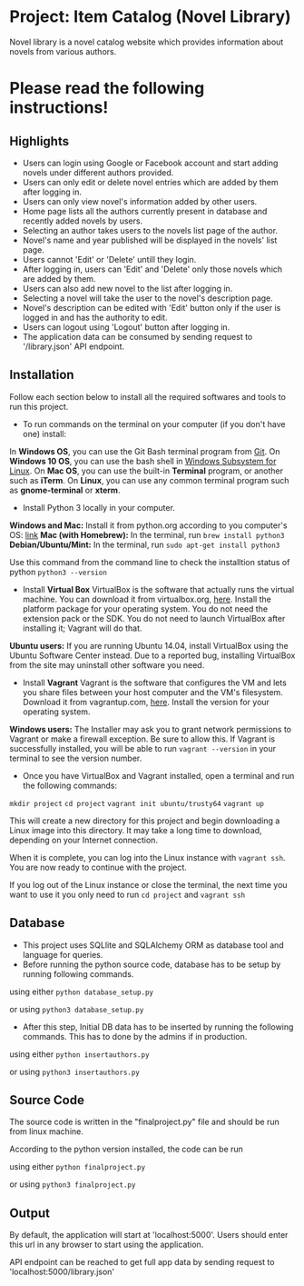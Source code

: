 # Project: Item Catalog (Novel Library)

Novel library is a novel catalog website which provides information about novels from various authors.

# Please read the following instructions!

## Highlights

* Users can login using Google or Facebook account and start adding novels under different authors provided.
* Users can only edit or delete novel entries which are added by them after logging in.
* Users can only view novel's information added by other users.
* Home page lists all the authors currently present in database and recently added novels by users.
* Selecting an author takes users to the novels list page of the author.
* Novel's name and year published will be displayed in the novels' list page.
* Users cannot 'Edit' or 'Delete' untill they login.
* After logging in, users can 'Edit' and 'Delete' only those novels which are added by them.
* Users can also add new novel to the list after logging in.
* Selecting a novel will take the user to the novel's description page.
* Novel's description can be edited with 'Edit' button only if the user is logged in and has the authority to edit.
* Users can logout using 'Logout' button after logging in.
* The application data can be consumed by sending request to '/library.json' API endpoint.

## Installation

Follow each section below to install all the required softwares and tools to run this project.

* To run commands on the terminal on your computer (if you don't have one) install:

In **Windows OS**, you can use the Git Bash terminal program from [Git](https://git-scm.com/download/win).
On **Windows 10 OS**, you can use the bash shell in [Windows Subsystem for Linux](https://msdn.microsoft.com/en-us/commandline/wsl/install_guide).
On **Mac OS**, you can use the built-in **Terminal** program, or another such as **iTerm**.
On **Linux**, you can use any common terminal program such as **gnome-terminal** or **xterm**.

* Install Python 3 locally in your computer.

**Windows and Mac:** Install it from python.org according to you computer's OS: [link](https://www.python.org/downloads/)
**Mac (with Homebrew):** In the terminal, run `brew install python3`
**Debian/Ubuntu/Mint:** In the terminal, run `sudo apt-get install python3`

Use this command from the command line to check the installtion status of python `python3 --version`

* Install **Virtual Box**
VirtualBox is the software that actually runs the virtual machine. You can download it from virtualbox.org, [here](https://www.virtualbox.org/wiki/Download_Old_Builds_5_1). Install the platform package for your operating system. You do not need the extension pack or the SDK. You do not need to launch VirtualBox after installing it; Vagrant will do that.

**Ubuntu users:** If you are running Ubuntu 14.04, install VirtualBox using the Ubuntu Software Center instead. Due to a reported bug, installing VirtualBox from the site may uninstall other software you need.

* Install **Vagrant**
Vagrant is the software that configures the VM and lets you share files between your host computer and the VM's filesystem. Download it from vagrantup.com, [here](https://www.vagrantup.com/downloads.html). Install the version for your operating system.

**Windows users:** The Installer may ask you to grant network permissions to Vagrant or make a firewall exception. Be sure to allow this.
If Vagrant is successfully installed, you will be able to run `vagrant --version` in your terminal to see the version number.

* Once you have VirtualBox and Vagrant installed, open a terminal and run the following commands:

`mkdir project`
`cd project`
`vagrant init ubuntu/trusty64`
`vagrant up`

This will create a new directory for this project and begin downloading a Linux image into this directory. It may take a long time to download, depending on your Internet connection.

When it is complete, you can log into the Linux instance with `vagrant ssh`. You are now ready to continue with the project.

If you log out of the Linux instance or close the terminal, the next time you want to use it you only need to run `cd project` and `vagrant ssh`

## Database

* This project uses SQLlite and SQLAlchemy ORM as database tool and language for queries.
* Before running the python source code, database has to be setup by running following commands.

using either
`python database_setup.py`

or using 
`python3 database_setup.py`

* After this step, Initial DB data has to be inserted by running the following commands. This has to done by the admins if in production.

using either
`python insertauthors.py`

or using 
`python3 insertauthors.py`

## Source Code

The source code is written in the "finalproject.py" file and should be run from linux machine.

According to the python version installed, the code can be run 

using either
`python finalproject.py`

or using 
`python3 finalproject.py`


## Output

By default, the application will start at 'localhost:5000'. Users should enter this url in any browser to start using the application.

API endpoint can be reached to get full app data by sending request to 'localhost:5000/library.json'


